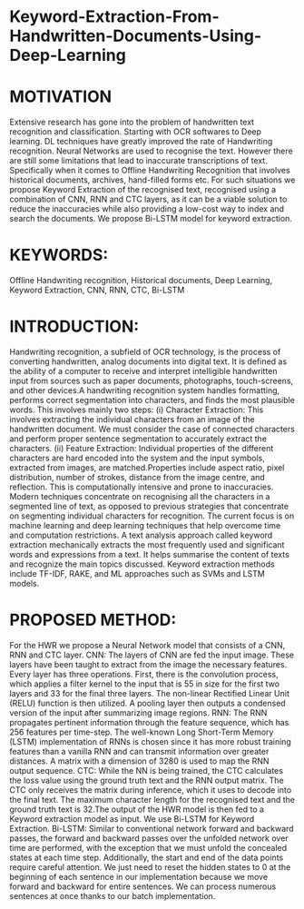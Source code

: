 # Keyword-Extraction-From-Handwritten-Documents-Using-Deep-Learning

# MOTIVATION
Extensive research has gone into the problem of handwritten text recognition and classification. Starting with
OCR softwares to Deep learning. DL techniques have greatly improved the rate of Handwriting recognition.
Neural Networks are used to recognise the text. However there are still some limitations that lead to inaccurate
transcriptions of text. Specifically when it comes to Offline Handwriting Recognition that involves historical
documents, archives, hand-filled forms etc. For such situations we propose Keyword Extraction of the
recognised text, recognised using a combination of CNN, RNN and CTC layers, as it can be a viable solution to
reduce the inaccuracies while also providing a low-cost way to index and search the documents. We propose
Bi-LSTM model for keyword extraction.
# KEYWORDS: 
Offline Handwriting recognition, Historical documents, Deep Learning, Keyword Extraction, CNN, RNN, CTC, Bi-LSTM
# INTRODUCTION:
Handwriting recognition, a subfield of OCR technology, is the process of converting handwritten, analog
documents into digital text. It is defined as the ability of a computer to receive and interpret intelligible
handwritten input from sources such as paper documents, photographs, touch-screens, and other devices.A
handwriting recognition system handles formatting, performs correct segmentation into characters, and finds the
most plausible words.
This involves mainly two steps:
(i) Character Extraction:
This involves extracting the individual characters from an image of the handwritten document. We must
consider the case of connected characters and perform proper sentence segmentation to accurately extract the
characters.
(ii) Feature Extraction:
Individual properties of the different characters are hard encoded into the system and the input symbols,
extracted from images, are matched.Properties include aspect ratio, pixel distribution, number of strokes,
distance from the image centre, and reflection. This is computationally intensive and prone to inaccuracies.
Modern techniques concentrate on recognising all the characters in a segmented line of text, as opposed to
previous strategies that concentrate on segmenting individual characters for recognition. The current focus is on
machine learning and deep learning techniques that help overcome time and computation restrictions. A text
analysis approach called keyword extraction mechanically extracts the most frequently used and significant
words and expressions from a text. It helps summarise the content of texts and recognize the main topics
discussed. Keyword extraction methods include TF-IDF, RAKE, and ML approaches such as SVMs and LSTM
models.

# PROPOSED METHOD:
For the HWR we propose a Neural Network model that consists of a CNN, RNN and CTC layer.
CNN: The layers of CNN are fed the input image. These layers have been taught to extract from the image the
necessary features. Every layer has three operations. First, there is the convolution process, which applies a filter
kernel to the input that is 55 in size for the first two layers and 33 for the final three layers. The non-linear
Rectified Linear Unit (RELU) function is then utilized. A pooling layer then outputs a condensed version of the
input after summarizing image regions.
RNN: The RNN propagates pertinent information through the feature sequence, which has 256 features per
time-step. The well-known Long Short-Term Memory (LSTM) implementation of RNNs is chosen since it has
more robust training features than a vanilla RNN and can transmit information over greater distances. A matrix
with a dimension of 3280 is used to map the RNN output sequence.
CTC: While the NN is being trained, the CTC calculates the loss value using the ground truth text and the RNN
output matrix. The CTC only receives the matrix during inference, which it uses to decode into the final text.
The maximum character length for the recognised text and the ground truth text is 32.The output of the HWR
model is then fed to a Keyword extraction model as input. We use Bi-LSTM for Keyword Extraction.
Bi-LSTM: Similar to conventional network forward and backward passes, the forward and backward passes
over the unfolded network over time are performed, with the exception that we must unfold the concealed states
at each time step. Additionally, the start and end of the data points require careful attention. We just need to reset
the hidden states to 0 at the beginning of each sentence in our implementation because we move forward and
backward for entire sentences. We can process numerous sentences at once thanks to our batch implementation.
